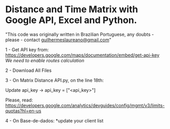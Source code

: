 # Distance and Time Matrix with Google API, Excel and Python.

"This code was originally written in Brazilian Portuguese, any doubts - please - contact guilhermeslaureano@gmail.com"

1 - Get API key from: https://developers.google.com/maps/documentation/embed/get-api-key
*We need to enable routes calculation*


2 - Download All Files


3 - On Matrix Distance API.py, on the line 18th:

Update api_key -> api_key = ["<api_key>"]

Please, read: https://developers.google.com/analytics/devguides/config/mgmt/v3/limits-quotas?hl=en-us


4 - On Base-de-dados:
*update your client list
